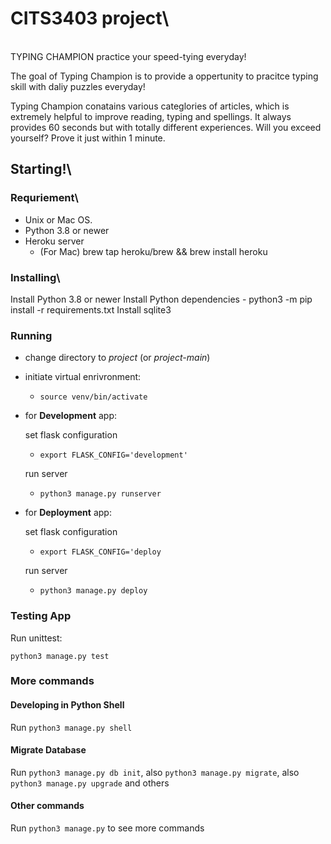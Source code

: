 # CITS3403 project\
\
TYPING CHAMPION practice your speed-tying everyday!

The goal of Typing Champion is to provide a oppertunity to pracitce typing skill with daliy puzzles everyday! 

Typing Champion conatains various categlories of articles, which is extremely helpful to improve reading, typing and spellings. It always provides 60 seconds but with totally different experiences. Will you exceed yourself? Prove it just within 1 minute.

## Starting!\

### Requriement\
- Unix or Mac OS.
- Python 3.8 or newer
- Heroku server
    - (For Mac) brew tap heroku/brew && brew install heroku

### Installing\
Install Python 3.8 or newer
Install Python dependencies
    - python3 -m pip install -r requirements.txt
Install sqlite3

### Running

- change directory to *project* (or *project-main*)

- initiate virtual enrivronment:
    - `source venv/bin/activate`

- for **Development** app:

    set flask configuration
    - `export FLASK_CONFIG='development'`

    run server
    - `python3 manage.py runserver`

- for **Deployment** app:

    set flask configuration
    - `export FLASK_CONFIG='deploy`

    run server
    - `python3 manage.py deploy`

### Testing App

Run unittest:
```
python3 manage.py test
```

### More commands

#### Developing in Python Shell

Run `python3 manage.py shell`

#### Migrate Database

Run `python3 manage.py db init`, also `python3 manage.py migrate`, also `python3 manage.py upgrade` and others

#### Other commands
Run `python3 manage.py` to see more commands
